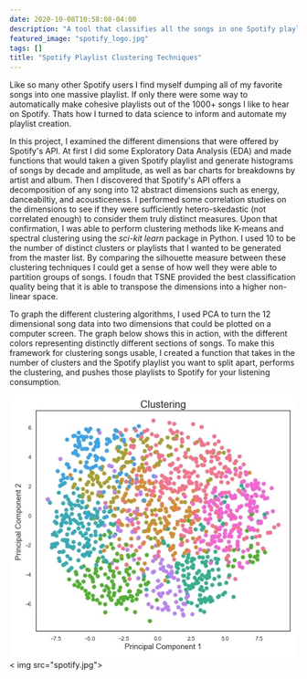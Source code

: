 ```yaml
---
date: 2020-10-08T10:58:08-04:00
description: "A tool that classifies all the songs in one Spotify playlist into many different clusters, for a more consistent listening experience."
featured_image: "spotify_logo.jpg"
tags: []
title: "Spotify Playlist Clustering Techniques"
---
```


Like so many other Spotify users I find myself dumping all of my favorite songs into one massive playlist. If only there were some way to automatically make cohesive playlists out of the 1000+ songs I like to hear on Spotify. Thats how I turned to data science to inform and automate my playlist creation.

In this project, I examined the different dimensions that were offered by Spotify's API. At first I did some Exploratory Data Analysis (EDA) and made functions that would taken a given Spotify playlist and generate histograms of songs by decade and amplitude, as well as bar charts for breakdowns by artist and album. Then I discovered that Spotify's API offers a decomposition of any song into 12 abstract dimensions such as energy, danceabiltiy, and acousticeness. I performed some correlation studies on the dimensions to see if they were sufficiently hetero-skedastic (not correlated enough) to consider them truly distinct measures. Upon that confirmation, I was able to perform clustering methods like K-means and spectral clustering using the _sci-kit learn_ package in Python. I used 10 to be the number of distinct clusters or playlists that I wanted to be generated from the master list. By comparing the silhouette measure between these clustering techniques I could get a sense of how well they were able to partition groups of songs. I foudn that TSNE provided the best classification quality being that it is able to transpose the dimensions into a higher non-linear space. 

To graph the different clustering algorithms, I used PCA to turn the 12 dimensional song data into two dimensions that could be plotted on a computer screen. The graph below shows this in action, with the different colors representing distinctly different sections of songs. To make this framework for clustering songs usable, I created a function that takes in the number of clusters and the Spotify playlist you want to split apart, performs the clustering, and pushes those playlists to Spotify for your listening consumption.

![t-SNE Clustering of Spotify Playlist Across 2 PCA Dimensions](spotify.jpg)
< img src="spotify.jpg">

